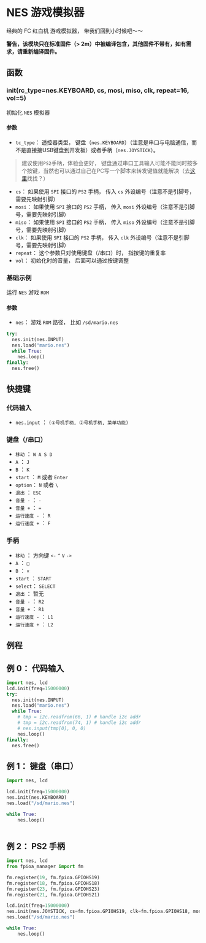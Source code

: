 NES 游戏模拟器
=======

经典的 FC 红白机 游戏模拟器， 带我们回到小时候吧～～

**警告，该模块只在标准固件（> 2m）中被编译包含，其他固件不带有，如有需求，请重新编译固件。**

## 函数

### init(rc_type=nes.KEYBOARD, cs, mosi, miso, clk, repeat=16, vol=5)

初始化 `NES` 模拟器

#### 参数

* `tc_type`： 遥控器类型， 键盘（`nes.KEYBOARD`）（注意是串口与电脑通信，而不是直接接USB键盘到开发板）或者手柄（`nes.JOYSTICK`）。 
> 建议使用`PS2`手柄，体验会更好， 键盘通过串口工具输入可能不能同时按多个按键，当然也可以通过自己在PC写一个脚本来转发键值就能解决（去[这里](https://github.com/sipeed/MaixPy_scripts/tree/master/tools_on_PC)找找？）

* `cs`： 如果使用 `SPI` 接口的 `PS2` 手柄， 传入 `cs` 外设编号（注意不是引脚号，需要先映射引脚）
* `mosi`： 如果使用 `SPI` 接口的 `PS2` 手柄， 传入 `mosi` 外设编号（注意不是引脚号，需要先映射引脚）
* `miso`： 如果使用 `SPI` 接口的 `PS2` 手柄， 传入 `miso` 外设编号（注意不是引脚号，需要先映射引脚）
* `clk`： 如果使用 `SPI` 接口的 `PS2` 手柄， 传入 `clk` 外设编号（注意不是引脚号，需要先映射引脚）
* `repeat`： 这个参数只对使用键盘（/串口）时， 指按键的重复率
* `vol`： 初始化时的音量， 后面可以通过按键调整

### 基础示例

运行 `NES` 游戏 `ROM`

#### 参数

* `nes`： 游戏 `ROM` 路径， 比如 `/sd/mario.nes`

```python
try:
  nes.init(nes.INPUT)
  nes.load("mario.nes")
  while True:
    nes.loop()
finally:
  nes.free()
```

## 快捷键


### 代码输入

* `nes.input` ： `(①号机手柄, ②号机手柄, 菜单功能)`

### 键盘（/串口）

* `移动` ： `W A S D`
* `A` ： `J`
* `B` ： `K`
* `start` ： `M` 或者 `Enter`
* `option`： `N` 或者 `\`
* `退出` ： `ESC`
* `音量 -` ： `-`
* `音量 +` ： `=`
* `运行速度 -` ： `R`
* `运行速度 +` ： `F`

### 手柄

* `移动` ： 方向键 `<-` `^` `V` `->`
* `A` ： `□`
* `B` ： `×`
* `start` ： `START`
* `select`： `SELECT`
* `退出` ： 暂无
* `音量 -` ： `R2`
* `音量 +` ： `R1`
* `运行速度 -` ： `L1`
* `运行速度 +` ： `L2`

## 例程

## 例 0： 代码输入

```python
import nes, lcd
lcd.init(freq=15000000)
try:
  nes.init(nes.INPUT)
  nes.load("mario.nes")
  while True:
    # tmp = i2c.readfrom(66, 1) # handle i2c addr
    # tmp = i2c.readfrom(74, 1) # handle i2c addr
    # nes.input(tmp[0], 0, 0)
    nes.loop()
finally:
  nes.free()

```

## 例 1： 键盘（串口）

```python
import nes, lcd

lcd.init(freq=15000000)
nes.init(nes.KEYBOARD)
nes.load("/sd/mario.nes")

while True:
    nes.loop()
    
```

## 例 2： PS2 手柄

```python
import nes, lcd
from fpioa_manager import fm

fm.register(19, fm.fpioa.GPIOHS19)
fm.register(18, fm.fpioa.GPIOHS18)
fm.register(23, fm.fpioa.GPIOHS23)
fm.register(21, fm.fpioa.GPIOHS21)

lcd.init(freq=15000000)
nes.init(nes.JOYSTICK, cs=fm.fpioa.GPIOHS19, clk=fm.fpioa.GPIOHS18, mosi=fm.fpioa.GPIOHS23, miso=fm.fpioa.GPIOHS21)
nes.load("/sd/mario.nes")

while True:
    nes.loop()

```





